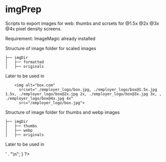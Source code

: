 # imgPrep

Scripts to export images for web: thumbs and scrsets for @1.5x @2x @3x @4x pixel density screens.

Requirement: ImageMagic already installed

Structure of image folder for scaled images

```
├── imgDir
│   ├── formatted
│   ├── originals
```

Later to be used in

        <img alt="box.com"
          srcset="./employer_logo/box.jpg, ./employer_logo/box@1.5x.jpg 1.5x, ./employer_logo/box@2x.jpg 2x, ./employer_logo/box@3x.jpg 3x, , ./employer_logo/box@4x.jpg 4x"
          src="/employer_logo/box.jpg">

Structure of image folder for thumbs and webp images

```
├── imgDir
│   ├── thumbs
│   ├── webp
│   ├── originals
```

Later to be used in

<?php
$memes = glob("./memes/thumbs/*");
usort($memes, function($a, $b) {
  return filemtime($b) - filemtime($a);
});
foreach ($memes as $filename) {
    echo '<li tabindex="0"><img title="" src="' . $filename . '" /></li>' . "\n";
}
?>
